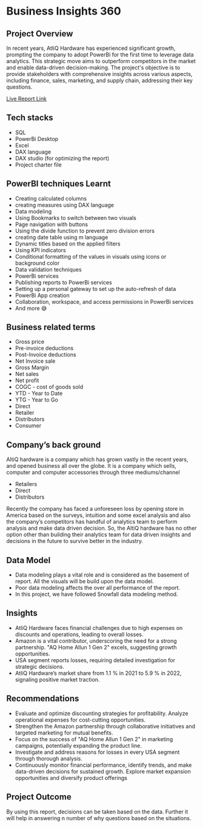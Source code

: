 # Business Insights 360

## Project Overview

In recent years, AtliQ Hardware has experienced significant growth, prompting the company to adopt PowerBi for the first time to leverage data analytics. This strategic move aims to outperform competitors in the market and enable data-driven decision-making. The project's objective is to provide stakeholders with comprehensive insights across various aspects, including finance, sales, marketing, and supply chain, addressing their key questions.

[Live Report Link](https://www.novypro.com/project/businessinsights360-6)

## Tech stacks

- SQL
- PowerBi Desktop
- Excel
- DAX language
- DAX studio (for optimizing the report)
- Project charter file

## PowerBI techniques Learnt

- Creating calculated columns
- creating measures using DAX language
- Data modeling
- Using Bookmarks to switch between two visuals
- Page navigation with buttons
- Using the divide function to prevent zero division errors
- creating date table using m language
- Dynamic titles based on the applied filters
- Using KPI indicators
- Conditional formatting of the values in visuals using icons or background color
- Data validation techniques
- PowerBi services
- Publishing reports to PowerBi services
- Setting up a personal gateway to set up the auto-refresh of data
- PowerBi App creation
- Collaboration, workspace, and access permissions in PowerBi services
- And more 😅


## Business related terms

- Gross price
- Pre-invoice deductions
- Post-Invoice deductions
- Net Invoice sale
- Gross Margin
- Net sales
- Net profit
- COGC - cost of goods sold
- YTD - Year to Date
- YTG - Year to Go
- Direct
- Retailer
- Distributors
- Consumer

## Company’s back ground

AltiQ hardware is a company which has grown vastly in the recent years, and opened business all over the globe. It is a company which sells, computer and computer accessories through three mediums/channel

- Retailers
- Direct
- Distributors

Recently the company has faced a unforeseen loss by opening store in America based on the surveys, intuition and some excel analysis and also the company’s competitors has handful of analytics team to perform analysis and make data driven decision. So, the AltiQ hardware has no other option other than building their analytics team for data driven insights and decisions in the future to survive better in the industry. 


## Data Model

- Data modeling plays a vital role and is considered as the basement of report. All the visuals will be build upon the data model.
- Poor data modeling affects the over all performance of the report.
- In this project, we have followed Snowfall data modeling method.


## Insights
- AtliQ Hardware faces financial challenges due to high expenses on discounts and operations, leading to overall losses.
- Amazon is a vital contributor, underscoring the need for a strong partnership. "AQ Home Allun 1 Gen 2" excels, suggesting growth opportunities.
- USA segment reports losses, requiring detailed investigation for strategic decisions.
- AtliQ Hardware’s market share from 1.1 % in 2021 to 5.9 % in 2022, signaling positive market traction.


## Recommendations 
- Evaluate and optimize discounting strategies for profitability. Analyze operational expenses for cost-cutting opportunities.
- Strengthen the Amazon partnership through collaborative initiatives and targeted marketing for mutual benefits.
- Focus on the success of "AQ Home Allun 1 Gen 2" in marketing campaigns, potentially expanding the product line.
- Investigate and address reasons for losses in every USA segment through thorough analysis.
- Continuously monitor financial performance, identify trends, and make data-driven decisions for sustained growth. Explore market expansion opportunities and diversify product offerings

## Project Outcome

By using this report, decisions can be taken based on the data. Further it will help in answering n number of why questions based on the situations.

